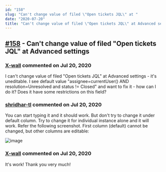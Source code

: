 ```yaml
---
id: "158"
slug: "Can't change value of filed \"Open tickets JQL\" at "
date: "2020-07-20"
title: "Can't change value of filed \"Open tickets JQL\" at Advanced settings"
---
```



## [#158](https://github.com/shridhar-tl/jira-assistant/issues/158) - Can't change value of filed "Open tickets JQL" at Advanced settings

### [X-wall](https://github.com/X-wall) commented on Jul 20, 2020

I can't change value of filed "Open tickets JQL" at Advanced settings - it's uneditable.
I see default value "assignee=currentUser() AND resolution=Unresolved and status != Closed" and want to fix it - how can I do it?
Does it have some restrictions on this field? 

### [shridhar-tl](https://github.com/shridhar-tl) commented on Jul 20, 2020

You can start typing it and it should work. But don't try to change it under default column. Try to change it for individual instance alone and it will work. Refer the following screenshot. First column (default) cannot be changed, but other columns are editable:

![image](https://user-images.githubusercontent.com/37339683/87944121-9a52c700-cabc-11ea-90ec-fc8961e4b4a8.png)


### [X-wall](https://github.com/X-wall) commented on Jul 20, 2020

It's work! Thank you very much! 
